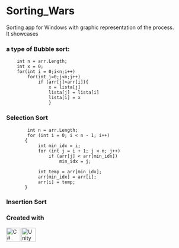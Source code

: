 # Sorting_Wars
Sorting app for Windows with graphic representation of the process.\
It showcases
### a type of Bubble sort:
``    int n = arr.Length;``\
``    int x = 0;``\
``    for(int i = 0;i<n;i++)``\
``        for(int j=0;j<n;j++)``\
``            if (arr[j]>arr[i]){``\
``                x = lista[j]``\
``                lista[j] = lista[i]``\
``                lista[i] = x``\
``                }``
### Selection Sort
``        int n = arr.Length;``\
``        for (int i = 0; i < n - 1; i++)``\
``        {                             ``\
``            int min_idx = i;``\
``            for (int j = i + 1; j < n; j++)``\
``                if (arr[j] < arr[min_idx])``\
``                    min_idx = j;``\
``                                          ``\
``            int temp = arr[min_idx];``\
``            arr[min_idx] = arr[i];``\
``            arr[i] = temp;``\
``       }``

### Insertion Sort

   



### Created with 

<img align="left" alt="C#" width="38px" src="https://seeklogo.com/images/C/c-sharp-c-logo-02F17714BA-seeklogo.com.png" />
<img align="left" alt="Unity" width="38px" src="https://brandslogos.com/wp-content/uploads/images/large/unity-logo.png" />

